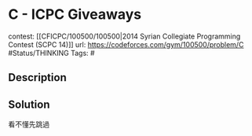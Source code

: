 # C - ICPC Giveaways

contest: [[CFICPC/100500/100500|2014 Syrian Collegiate Programming Contest (SCPC 14)]]
url: https://codeforces.com/gym/100500/problem/C
#Status/THINKING 
Tags: #

## Description

## Solution

看不懂先跳過